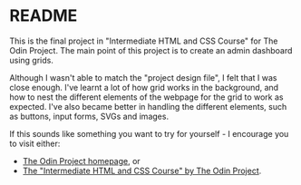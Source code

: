 # README

This is the final project in "Intermediate HTML and CSS Course" for The Odin Project.
The main point of this project is to create an admin dashboard using grids.

Although I wasn't able to match the "project design file", I felt that I was close enough.
I've learnt a lot of how grid works in the background, and how to nest the different elements of
the webpage for the grid to work as expected.
I've also became better in handling the different elements, such as buttons, input forms, SVGs and images.

If this sounds like something you want to try for yourself - I encourage you to visit either:
* [The Odin Project homepage](https://www.theodinproject.com/), or
* [The "Intermediate HTML and CSS Course" by The Odin Project](https://www.theodinproject.com/paths/full-stack-ruby-on-rails/courses/intermediate-html-and-css).